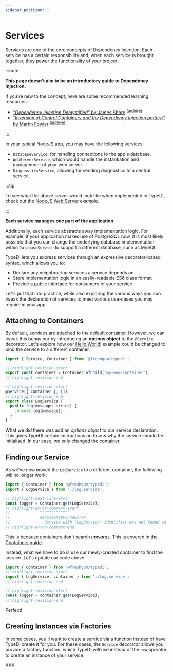 ```yaml
---
sidebar_position: 1
---
```


# Services

Services are one of the core concepts of Dependency Injection.
Each service has a certain responsibility and, when each service is
brought together, they power the functionality of your project.

:::note

**This page doesn't aim to be an introductory guide to Dependency Injection.**

If you're new to the concept, here are some recommended learning resources:

- [_"Dependency Injection Demystified"_ by James Shore][di-demystified-by-james-shore] <sup>[(archive)][di-demystified-by-james-shore-archive]</sup>
- [_"Inversion of Control Containers and the Dependency Injection pattern"_ by Martin Fowler][injection-by-martin-fowler] <sup>[(archive)][injection-by-martin-fowler-archive]</sup>

:::

In your typical NodeJS app, you may have the following services:

- `DatabaseService`, for handling connections to the app's database.
- `WebServerService`, which would handle the instantiation and management of your web server.
- `DiagnosticsService`, allowing for sending diagnostics to a central service.

:::tip

To see what the above server would look like when implemented in TypeDI, check out the [NodeJS Web Server](../../examples/nodejs-web-server/implementation) example.

:::

**Each service manages _one_ part of the application.**

Additionally, each service abstracts away implementation logic.
For example, if your application makes use of PostgreSQL now, it is most
likely possible that you can change the underlying database implementation within `DatabaseService`
to support a different database, such as MySQL.

TypeDI lets you express services through an expressive decorator-based syntax, which allows you to:

- Declare any neighbouring services a service depends on
- Store implementation logic in an easily-readable ES6 class format
- Provide a public interface for consumers of your service

Let's put that into practice, while also exploring the various ways you can tweak the declaration
of services to meet various use-cases you may require in your app.

## Attaching to Containers

By default, services are attached to the [default container](../containers/introduction).
However, we can tweak this behaviour by introducing an **options object** to the `@Service` decorator.
Let's explore how our [Hello World!](../../examples/hello-world) example could be changed to bind the
service to a different container.

```ts title="src/log.service.ts"
import { Service, Container } from '@freshgum/typedi';

// highlight-revision-start
export const container = Container.ofChild('my-new-container');
// highlight-revision-end

// highlight-revision-start
@Service({ container }, [])
// highlight-revision-end
export class LogService {
  public log(message: string) {
    console.log(message);
  }
}
```

What we did there was add an _options object_ to our service declaration. This gives TypeDI certain
instructions on how & why the service should be initialised. In our case, we only changed the container.

## Finding our Service

As we've now moved the `LogService` to a different container, the following will no longer work:

```ts title="src/main.ts"
import { Container } from '@freshgum/typedi';
import { LogService } from './log.service';

// highlight-next-line-error
const logger = Container.get(LogService);
// highlight-error-comment-start
//             ^^^^^^^^^^^^^
//             ServiceNotFoundError:
//               Service with "LogService" identifier was not found in the container.
// highlight-error-comment-end
```

This is because containers don't search _upwards_. This is covered in [the Containers guide](../containers/introduction#container-inheritance).

Instead, what we have to do is use our newly-created container to find the service. Let's update our code above.

```ts title="src/main.ts"
import { Container } from '@freshgum/typedi';
// highlight-revision-start
import { LogService, container } from './log.service';
// highlight-revision-end

// highlight-revision-start
const logger = container.get(LogService);
// highlight-revision-end
```

Perfect!

## Creating Instances via Factories

In some cases, you'll want to create a service via a function instead of have TypeDI create it for you.
For these cases, the `Service` decorator allows you provide a factory function, which TypeDI will
use instead of the `new` operator to create an instance of your service.

XXX

[di-demystified-by-james-shore]: https://www.jamesshore.com/v2/blog/2006/dependency-injection-demystified
[di-demystified-by-james-shore-archive]: https://web.archive.org/web/20230208150338/https://www.jamesshore.com/v2/blog/2006/dependency-injection-demystified
[injection-by-martin-fowler]: https://martinfowler.com/articles/injection.html
[injection-by-martin-fowler-archive]: https://web.archive.org/web/20230406045635/https://martinfowler.com/articles/injection.html
